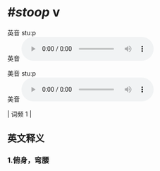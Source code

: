 # ***\#stoop*** v
英音 stuːp  
英音
<audio src="./media/stoop1.aac" controls="controls"></audio>

美音 stuːp  
美音
<audio src="./media/stoop2.aac" controls="controls"></audio>



| 词频 1 |  

英文释义
---
### 1.**俯身，弯腰**  


